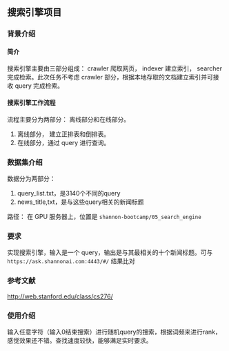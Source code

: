 ## 搜索引擎项目

### 背景介绍

#### 简介

搜索引擎主要由三部分组成： crawler 爬取网页， indexer 建立索引， searcher 完成检索。此次任务不考虑 crawler 部分，根据本地存取的文档建立索引并可接收 query 完成检索。

#### 搜索引擎工作流程

流程主要分为两部分： 离线部分和在线部分。

1. 离线部分， 建立正排表和倒排表。
2. 在线部分，通过 query 进行查询。

### 数据集介绍

数据分为两部分：
1. query_list.txt，是3140个不同的query
2. news_title,txt，是与这些query相关的新闻标题

路径： 在 GPU 服务器上，位置是 `shannon-bootcamp/05_search_engine`

### 要求

实现搜索引擎，输入是一个 query，输出是与其最相关的十个新闻标题。可与 `https://ask.shannonai.com:4443/#/` 结果比对

### 参考文献
http://web.stanford.edu/class/cs276/

### 使用介绍
输入任意字符（输入0结束搜索）进行随机query的搜索，根据词频来进行rank，感觉效果还不错。查找速度较快，能够满足实时要求。